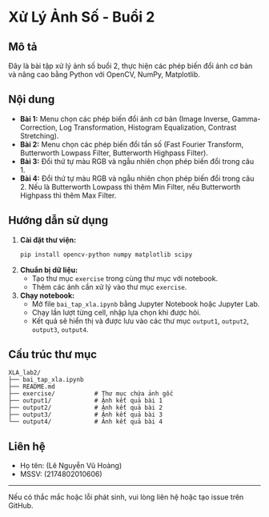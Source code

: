 # Xử Lý Ảnh Số - Buổi 2

## Mô tả
Đây là bài tập xử lý ảnh số buổi 2, thực hiện các phép biến đổi ảnh cơ bản và nâng cao bằng Python với OpenCV, NumPy, Matplotlib.

## Nội dung
- **Bài 1:** Menu chọn các phép biến đổi ảnh cơ bản (Image Inverse, Gamma-Correction, Log Transformation, Histogram Equalization, Contrast Stretching).
- **Bài 2:** Menu chọn các phép biến đổi tần số (Fast Fourier Transform, Butterworth Lowpass Filter, Butterworth Highpass Filter).
- **Bài 3:** Đổi thứ tự màu RGB và ngẫu nhiên chọn phép biến đổi trong câu 1.
- **Bài 4:** Đổi thứ tự màu RGB và ngẫu nhiên chọn phép biến đổi trong câu 2. Nếu là Butterworth Lowpass thì thêm Min Filter, nếu Butterworth Highpass thì thêm Max Filter.

## Hướng dẫn sử dụng
1. **Cài đặt thư viện:**
   ```bash
   pip install opencv-python numpy matplotlib scipy
   ```
2. **Chuẩn bị dữ liệu:**
   - Tạo thư mục `exercise` trong cùng thư mục với notebook.
   - Thêm các ảnh cần xử lý vào thư mục `exercise`.
3. **Chạy notebook:**
   - Mở file `bai_tap_xla.ipynb` bằng Jupyter Notebook hoặc Jupyter Lab.
   - Chạy lần lượt từng cell, nhập lựa chọn khi được hỏi.
   - Kết quả sẽ hiển thị và được lưu vào các thư mục `output1`, `output2`, `output3`, `output4`.

## Cấu trúc thư mục
```
XLA_lab2/
├── bai_tap_xla.ipynb
├── README.md
├── exercise/           # Thư mục chứa ảnh gốc
├── output1/            # Ảnh kết quả bài 1
├── output2/            # Ảnh kết quả bài 2
├── output3/            # Ảnh kết quả bài 3
└── output4/            # Ảnh kết quả bài 4
```

## Liên hệ
- Họ tên: (Lê Nguyễn Vũ Hoàng)
- MSSV: (2174802010606)

---
Nếu có thắc mắc hoặc lỗi phát sinh, vui lòng liên hệ hoặc tạo issue trên GitHub.

